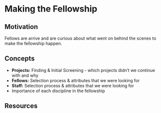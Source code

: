 # Making the Fellowship

## Motivation
Fellows are arrive and are curious about what went on behind the scenes to make the fellowship happen.

## Concepts

* **Projects:** Finding & Initial Screening - which projects didn’t we continue with and why
* **Fellows:** Selection process & attributes that we were looking for 
* **Staff:** Selection process & attributes that we were looking for
* Importance of each discipline in the fellowship

## Resources
